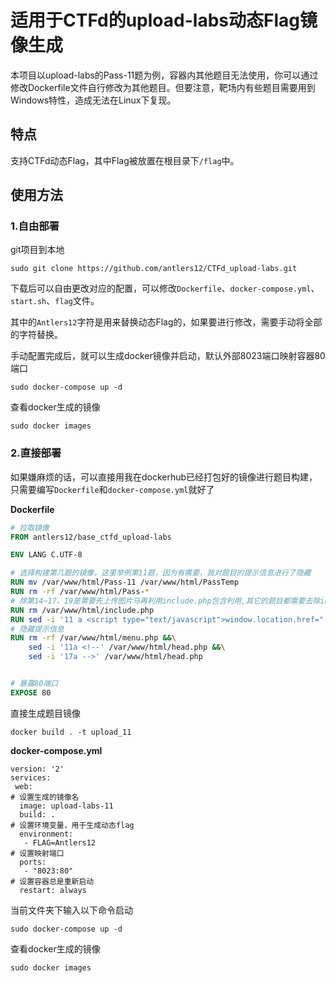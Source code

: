 # 适用于CTFd的upload-labs动态Flag镜像生成

本项目以upload-labs的Pass-11题为例，容器内其他题目无法使用，你可以通过修改Dockerfile文件自行修改为其他题目。但要注意，靶场内有些题目需要用到Windows特性，造成无法在Linux下复现。



## 特点

支持CTFd动态Flag，其中Flag被放置在根目录下`/flag`中。



## 使用方法

### 1.自由部署

git项目到本地

```
sudo git clone https://github.com/antlers12/CTFd_upload-labs.git
```

下载后可以自由更改对应的配置，可以修改`Dockerfile`、`docker-compose.yml`、`start.sh`、`flag`文件。

其中的`Antlers12`字符是用来替换动态Flag的，如果要进行修改，需要手动将全部的字符替换。

手动配置完成后，就可以生成docker镜像并启动，默认外部8023端口映射容器80端口

```
sudo docker-compose up -d
```

查看docker生成的镜像

```
sudo docker images
```



### 2.直接部署

如果嫌麻烦的话，可以直接用我在dockerhub已经打包好的镜像进行题目构建，只需要编写`Dockerfile`和`docker-compose.yml`就好了

**Dockerfile**

```Dockerfile
# 拉取镜像
FROM antlers12/base_ctfd_upload-labs

ENV LANG C.UTF-8

# 选择构建第几题的镜像，这里举例第11题，因为有需要，我对题目的提示信息进行了隐藏
RUN mv /var/www/html/Pass-11 /var/www/html/PassTemp
RUN rm -rf /var/www/html/Pass-*
# 除第14~17、19是需要先上传图片马再利用include.php包含利用,其它的题目都需要去除include.php文件
RUN rm /var/www/html/include.php
RUN sed -i '11 a <script type="text/javascript">window.location.href="./PassTemp";</script>' /var/www/html/index.php
# 隐藏提示信息
RUN rm -rf /var/www/html/menu.php &&\
    sed -i '11a <!--' /var/www/html/head.php &&\
    sed -i '17a -->' /var/www/html/head.php


# 暴露80端口
EXPOSE 80
```

直接生成题目镜像

```
docker build . -t upload_11
```

**docker-compose.yml**

```
version: '2'
services:
 web:
# 设置生成的镜像名
  image: upload-labs-11
  build: .
# 设置环境变量，用于生成动态flag
  environment:
   - FLAG=Antlers12
# 设置映射端口
  ports: 
   - "8023:80"
# 设置容器总是重新启动
  restart: always
```

当前文件夹下输入以下命令启动

```
sudo docker-compose up -d
```

查看docker生成的镜像

```
sudo docker images
```

